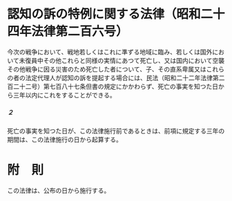 # 認知の訴の特例に関する法律（昭和二十四年法律第二百六号）
今次の戦争において、戦地若しくはこれに準ずる地域に臨み、若しくは国外において未復員中その他これらと同様の実情にあつて死亡し、又は国内において空襲その他戦争に因る災害のため死亡した者について、子、その直系卑属又はこれらの者の法定代理人が認知の訴を提起する場合には、民法（昭和二十二年法律第二百二十二号）第七百八十七条但書の規定にかかわらず、死亡の事実を知つた日から三年以内にこれをすることができる。
##### ２
死亡の事実を知つた日が、この法律施行前であるときは、前項に規定する三年の期間は、この法律施行の日から起算する。
# 附　則
この法律は、公布の日から施行する。
